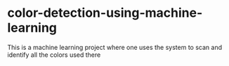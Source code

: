 # color-detection-using-machine-learning
This is a machine learning project where one uses the system to scan and identify all the colors used there
